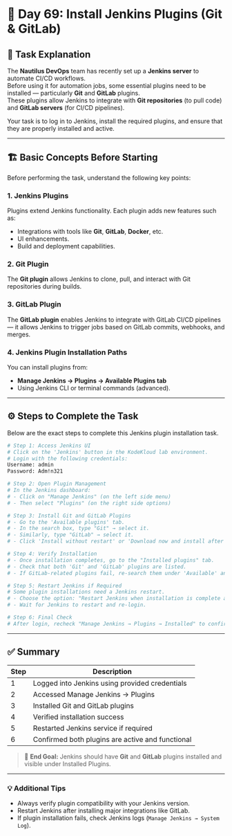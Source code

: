 
# 🧩 Day 69: Install Jenkins Plugins (Git & GitLab)

## 🧠 Task Explanation

The **Nautilus DevOps** team has recently set up a **Jenkins server** to automate CI/CD workflows.  
Before using it for automation jobs, some essential plugins need to be installed — particularly **Git** and **GitLab** plugins.  
These plugins allow Jenkins to integrate with **Git repositories** (to pull code) and **GitLab servers** (for CI/CD pipelines).

Your task is to log in to Jenkins, install the required plugins, and ensure that they are properly installed and active.

---

## 🏗️ Basic Concepts Before Starting

Before performing the task, understand the following key points:

### 1. Jenkins Plugins
Plugins extend Jenkins functionality. Each plugin adds new features such as:
- Integrations with tools like **Git**, **GitLab**, **Docker**, etc.
- UI enhancements.
- Build and deployment capabilities.

### 2. Git Plugin
The **Git plugin** allows Jenkins to clone, pull, and interact with Git repositories during builds.

### 3. GitLab Plugin
The **GitLab plugin** enables Jenkins to integrate with GitLab CI/CD pipelines — it allows Jenkins to trigger jobs based on GitLab commits, webhooks, and merges.

### 4. Jenkins Plugin Installation Paths
You can install plugins from:
- **Manage Jenkins → Plugins → Available Plugins tab**
- Using Jenkins CLI or terminal commands (advanced).

---

## ⚙️ Steps to Complete the Task

Below are the exact steps to complete this Jenkins plugin installation task.

```bash
# Step 1: Access Jenkins UI
# Click on the 'Jenkins' button in the KodeKloud lab environment.
# Login with the following credentials:
Username: admin
Password: Adm!n321

# Step 2: Open Plugin Management
# In the Jenkins dashboard:
# - Click on "Manage Jenkins" (on the left side menu)
# - Then select "Plugins" (on the right side options)

# Step 3: Install Git and GitLab Plugins
# - Go to the 'Available plugins' tab.
# - In the search box, type "Git" → select it.
# - Similarly, type "GitLab" → select it.
# - Click 'Install without restart' or 'Download now and install after restart'.

# Step 4: Verify Installation
# - Once installation completes, go to the "Installed plugins" tab.
# - Check that both 'Git' and 'GitLab' plugins are listed.
# - If GitLab-related plugins fail, re-search them under 'Available' and reinstall.

# Step 5: Restart Jenkins if Required
# Some plugin installations need a Jenkins restart.
# - Choose the option: "Restart Jenkins when installation is complete and no jobs are running".
# - Wait for Jenkins to restart and re-login.

# Step 6: Final Check
# After login, recheck "Manage Jenkins → Plugins → Installed" to confirm both plugins are active.
```

---

## ✅ Summary

| Step | Description |
|------|--------------|
| 1 | Logged into Jenkins using provided credentials |
| 2 | Accessed Manage Jenkins → Plugins |
| 3 | Installed Git and GitLab plugins |
| 4 | Verified installation success |
| 5 | Restarted Jenkins service if required |
| 6 | Confirmed both plugins are active and functional |

> 🎯 **End Goal:** Jenkins should have **Git** and **GitLab** plugins installed and visible under Installed Plugins.

---

### 💡 Additional Tips
- Always verify plugin compatibility with your Jenkins version.
- Restart Jenkins after installing major integrations like GitLab.
- If plugin installation fails, check Jenkins logs (`Manage Jenkins → System Log`).

